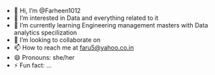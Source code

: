 - 👋 Hi, I’m @Farheen1012
- 👀 I’m interested in Data and everything related to it
- 🌱 I’m currently learning Engineering management masters with Data analytics specilization
- 💞️ I’m looking to collaborate on 
- 📫 How to reach me at faru5@yahoo.co.in
- 😄 Pronouns: she/her
- ⚡ Fun fact: ...

<!---
Farheen1012/Farheen1012 is a ✨ special ✨ repository because its `README.md` (this file) appears on your GitHub profile.
You can click the Preview link to take a look at your changes.
--->
